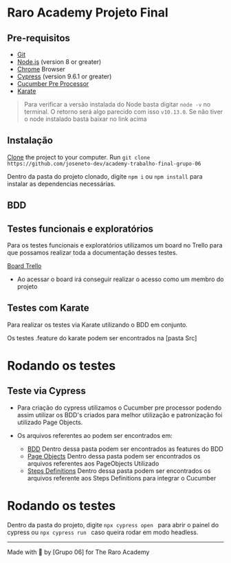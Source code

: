 # Raro Academy Projeto Final


## Pre-requisitos

- [Git](https://git-scm.com/downloads)
- [Node.js](https://nodejs.org/) (version 8 or greater)
- [Chrome](https://www.google.com/chrome/) Browser
- [Cypress](https://www.cypress.io/) (version 9.6.1 or greater)
- [Cucumber Pre Processor](https://www.npmjs.com/package/cypress-cucumber-preprocessor)
- [Karate](https://karatelabs.github.io/karate/)

> Para verificar a versão instalada do Node basta digitar `node -v` no terminal. O retorno será algo parecido com isso `v10.13.0`. Se não tiver o node instalado basta baixar no link acima

## Instalação

[Clone](https://help.github.com/articles/cloning-a-repository/) the project to your computer. Run `git clone https://github.com/joseneto-dev/academy-trabalho-final-grupo-06`

Dentro da pasta do projeto clonado, digite `npm i` ou `npm install`  para instalar as dependencias necessárias.

## BDD




## Testes funcionais e exploratórios

Para os testes funcionais e exploratórios utilizamos um board no Trello para que possamos realizar toda a documentação desses testes.

[Board Trello](https://trello.com/invite/b/dBIvX7q1/b5ff917c25a3543b1e1fb3c37fd95688/academy-trabalho-final-grupo-06)

- Ao acessar o board irá conseguir realizar o acesso como um membro do projeto

## Testes com Karate

Para realizar os testes via Karate utilizando o BDD em conjunto. 

Os testes .feature do karate podem ser encontrados na [pasta Src]

# Rodando os testes



## Teste via Cypress

 -  Para criação do cypress utilizamos o Cucumber pre processor podendo assim utilizar os BDD's criados para melhor utilização e patronização foi utilizado Page Objects.

 - Os arquivos referentes ao podem ser encontrados em:

    - [BDD](.cypress/integration) Dentro dessa pasta podem ser encontrados as features do BDD
    - [Page Objects](.cypress/support/pages)  Dentro dessa pasta podem ser encontrados os arquivos referentes aos PageObjects Utilizado
    - [Steps Definitions](.cypress/support/steps)  Dentro dessa pasta podem ser encontrados os arquivos referente aos Steps Definitions para integrar o Cucumber

# Rodando os testes

Dentro da pasta do projeto,  digite `npx cypress open ` para abrir o painel do cypress ou `npx cypress run ` caso queira rodar em modo headless. 
___

Made with 💜 by [Grupo 06] for The Raro Academy